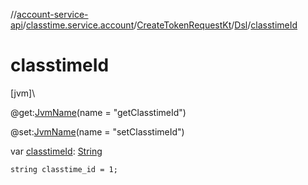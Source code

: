 //[account-service-api](../../../../index.md)/[classtime.service.account](../../index.md)/[CreateTokenRequestKt](../index.md)/[Dsl](index.md)/[classtimeId](classtime-id.md)

# classtimeId

[jvm]\

@get:[JvmName](https://kotlinlang.org/api/latest/jvm/stdlib/kotlin.jvm/-jvm-name/index.html)(name = &quot;getClasstimeId&quot;)

@set:[JvmName](https://kotlinlang.org/api/latest/jvm/stdlib/kotlin.jvm/-jvm-name/index.html)(name = &quot;setClasstimeId&quot;)

var [classtimeId](classtime-id.md): [String](https://kotlinlang.org/api/latest/jvm/stdlib/kotlin/-string/index.html)

<code>string classtime_id = 1;</code>
